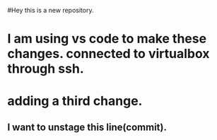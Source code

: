 #Hey this is a new repository.

# I am using vs code to make these changes. connected to virtualbox through ssh.


# adding a third change.

## I want to unstage this line(commit).

